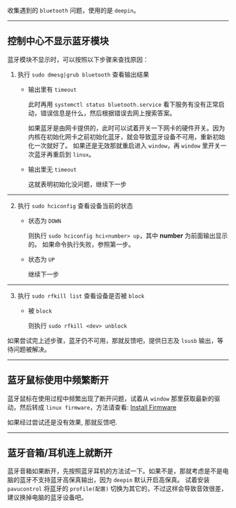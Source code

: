 收集遇到的 `bluetooth` 问题，使用的是 `deepin`。

---------------------------------------------

## 控制中心不显示蓝牙模块

蓝牙模块不显示时，可以按照以下步骤来查找原因：

1. 执行 `sudo dmesg|grub bluetooth` 查看输出结果
    
    * 输出里有 `timeout`

        此时再用 `systemctl status bluetooth.service` 看下服务有没有正常启动，错误信息是什么，然后根据错误去网上搜索答案。
    
        如果蓝牙是由网卡提供的，此时可以试着开关一下网卡的硬件开关。因为内核在初始化网卡之前初始化蓝牙，就会导致蓝牙设备不可用，重新初始化一次就好了。
        如果还是无效那就重启进入 `window`，再 `window` 里开关一次蓝牙再重启到 `linux`。
    
    * 输出里无 `timeout`
    
        这就表明初始化没问题，继续下一步

-------------------------------------------

2. 执行 `sudo hciconfig` 查看设备当前的状态
    
    * 状态为 `DOWN`
    
        则执行 `sudo hciconfig hci<number> up`，其中 **number** 为前面输出显示的。
        如果命令执行失败，参照第一步。
    
    * 状态为 `UP`
        
        继续下一步

-------------------------------------------

3. 执行 `sudo rfkill list` 查看设备是否被 `block`

    * 被 `block`
    
        则执行 `sudo rfkill <dev> unblock`
    
如果尝试完上述步骤，蓝牙仍不可用，那就反馈吧，提供日志及 `lsusb` 输出，等待问题被解决。

-------------------------------------------

## 蓝牙鼠标使用中频繁断开

蓝牙鼠标在使用过程中频繁出现了断开问题，试着从 `window` 那里获取最新的驱动，然后转成 `linux firmware`，方法请查看: [Install Firmware](install-firmare.md)

如果经过尝试还是没有效果, 那就反馈吧.

-------------------------------------------

## 蓝牙音箱/耳机连上就断开

蓝牙音箱如果断开，先按照蓝牙耳机的方法试一下。如果不是，那就考虑是不是电脑的蓝牙不支持蓝牙高保真输出，因为 `deepin` 默认开启高保真。
试着安装 `pavucontrol` 将蓝牙的 `profile(配置)` 切换为其它的，不过这样会导致音效很差，建议换掉电脑的蓝牙设备吧。
